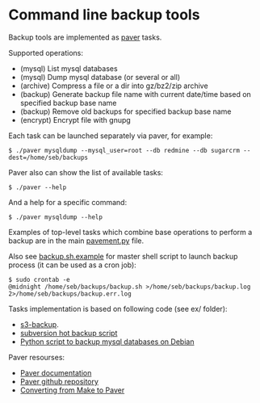 Command line backup tools
============================================

Backup tools are implemented as [paver](https://github.com/paver/paver) tasks.

Supported operations:
* (mysql) List mysql databases
* (mysql) Dump mysql database (or several or all)
* (archive) Compress a file or a dir into gz/bz2/zip archive
* (backup) Generate backup file name with current date/time based on specified backup base name
* (backup) Remove old backups for specified backup base name
* (encrypt) Encrypt file with gnupg

Each task can be launched separately via paver, for example:

    $ ./paver mysqldump --mysql_user=root --db redmine --db sugarcrm --dest=/home/seb/backups

Paver also can show the list of available tasks:

    $ ./paver --help

And a help for a specific command:

    $ ./paver mysqldump --help

Examples of top-level tasks which combine base operations to perform a backup are in the main [pavement.py](https://github.com/serebrov/backup_tools/blob/master/pavement.py) file.

Also see [backup.sh.example](https://github.com/serebrov/backup_tools/blob/master/backup.sh.example) for master shell script to launch backup process (it can be used as a cron job):

    $ sudo crontab -e
    @midnight /home/seb/backups/backup.sh >/home/seb/backups/backup.log 2>/home/seb/backups/backup.err.log

Tasks implementation is based on following code (see ex/ folder):
* [s3-backup](https://github.com/echamberlain/s3-backup).
* [subversion hot backup script](http://svn.apache.org/repos/asf/subversion/trunk/tools/backup/hot-backup.py.in)
* [Python script to backup mysql databases on Debian](http://codepoets.co.uk/2010/python-script-to-backup-mysql-databases-on-debian/)

Paver resourses:
* [Paver documentation](http://paver.github.io/paver/)
* [Paver github repository](https://github.com/paver/paver)
* [Converting from Make to Paver](http://doughellmann.com/2009/01/converting-from-make-to-paver.html)
